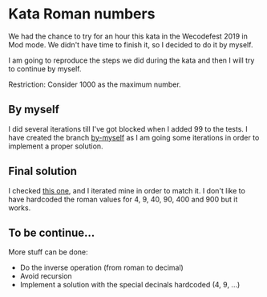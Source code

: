 # Kata Roman numbers

We had the chance to try for an hour this kata in the Wecodefest 2019 in Mod mode.
We didn't have time to finish it, so I decided to do it by myself.

I am going to reproduce the steps we did during the kata and then I will try to continue by
myself.

Restriction: Consider 1000 as the maximum number.

## By myself
I did several iterations till I've got blocked when I added 99 to the tests.
I have created the branch [by-myself](https://github.com/cesarob/kata-wecodefest-roman-numbers/tree/by-myself) as I am going some iterations in order to implement a proper solution.

## Final solution
I checked [this one](https://github.com/SteffenBauer/Katas/tree/master/Exercism.io/python/roman-numerals), and I iterated mine in order to match it. I don't like to have hardcoded the roman values
for 4, 9, 40, 90, 400 and 900 but it works.

## To be continue...
More stuff can be done:
- Do the inverse operation (from roman to decimal)
- Avoid recursion
- Implement a solution with the special decinals hardcoded (4, 9, ...)
